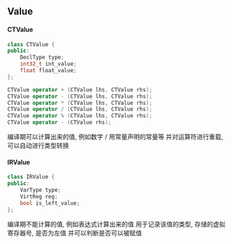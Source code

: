 ## Value

#### CTValue
```cpp
class CTValue {
public:
    DeclType type;
    int32_t int_value;
    float float_value;
};

CTValue operator + (CTValue lhs, CTValue rhs);
CTValue operator - (CTValue lhs, CTValue rhs);
CTValue operator * (CTValue lhs, CTValue rhs);
CTValue operator / (CTValue lhs, CTValue rhs);
CTValue operator % (CTValue lhs, CTValue rhs);
CTValue operator - (CTValue rhs);
```
编译期可以计算出来的值, 例如数字 / 用常量声明的常量等
并对运算符进行重载, 可以自动进行类型转换

#### IRValue
```cpp
class IRValue {
public:
    VarType type;
    VirtReg reg;
    bool is_left_value;
};
```
编译期不能计算的值, 例如表达式计算出来的值
用于记录该值的类型, 存储的虚拟寄存器号, 是否为左值
并可以判断是否可以被赋值
